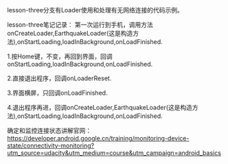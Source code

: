 lesson-three分支有Loader使用和处理有无网络连接的代码示例。

lesson-three笔记记录：
第一次运行到手机，调用方法onCreateLoader,EarthquakeLoader(这是构造方法),onStartLoading,loadInBackground,onLoadFinished.

1.按Home键，不变，再回到界面，回调onStartLoading,loadInBackground,onLoadFinished.

2.直接退出程序，回调onLoaderReset.

3.界面横屏，只回调onLoadFinished.

4.退出程序再进，回调onCreateLoader,EarthquakeLoader(这是构造方法),onStartLoading,loadInBackground,onLoadFinished.

确定和监控连接状态讲解官网：https://developer.android.google.cn/training/monitoring-device-state/connectivity-monitoring?utm_source=udacity&utm_medium=course&utm_campaign=android_basics
